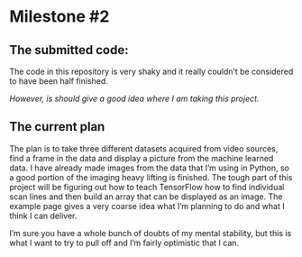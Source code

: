 # Milestone #2

## The submitted code:
The code in this repository is very shaky and it really couldn’t be considered to have been half finished.

*However, is should give a good idea where I am taking this project.*

## The current plan
The plan is to take three different datasets acquired from video sources, find a frame in the data and display a picture from the machine learned data. I have already made images from the data that I’m using in Python, so a good portion of the imaging heavy lifting is finished. The tough part of this project will be figuring out how to teach TensorFlow how to find individual scan lines and then build an array that can be displayed as an image. The example page gives a very coarse idea what I’m planning to do and what I think I can deliver.

I’m sure you have a whole bunch of doubts of my mental stability, but this is what I want to try to pull off and I’m fairly optimistic that I can.

